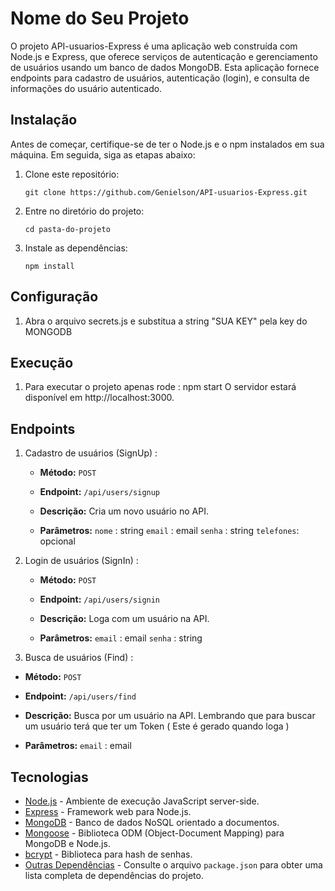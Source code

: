 # Nome do Seu Projeto

O projeto API-usuarios-Express é uma aplicação web construída com Node.js e Express, que oferece serviços de autenticação e gerenciamento de usuários usando um banco de dados MongoDB. Esta aplicação fornece endpoints para cadastro de usuários, autenticação (login), e consulta de informações do usuário autenticado.

## Instalação

Antes de começar, certifique-se de ter o Node.js e o npm instalados em sua máquina. Em seguida, siga as etapas abaixo:

1. Clone este repositório:

   ```
   git clone https://github.com/Genielson/API-usuarios-Express.git
   ```

2. Entre no diretório do projeto:

    ```
    cd pasta-do-projeto 
   ```

3. Instale as dependências:

     ```
     npm install
     ```

## Configuração 

1. Abra o arquivo secrets.js e substitua a string "SUA KEY" pela key do MONGODB


## Execução 

1. Para executar o projeto apenas rode :  npm start
   O servidor estará disponível em http://localhost:3000.

## Endpoints 

1. Cadastro de usuários (SignUp) : 

   - **Método:** `POST`
   - **Endpoint:** `/api/users/signup`
   - **Descrição:** Cria um novo usuário no API.

   - **Parâmetros:** 
        `nome` : string
        `email` : email
        `senha` : string
        `telefones`: opcional



2. Login de usuários (SignIn) : 

   - **Método:** `POST`
   - **Endpoint:** `/api/users/signin`
   - **Descrição:** Loga com um usuário na API.

   - **Parâmetros:** 
        `email` : email
        `senha` : string


3.  Busca de usuários (Find) : 

   - **Método:** `POST`
   - **Endpoint:** `/api/users/find`
   - **Descrição:** Busca por um usuário na API. Lembrando que para buscar um usuário terá que ter um Token ( Este é gerado quando loga ) 

   - **Parâmetros:** 
        `email` : email


## Tecnologias 

- [Node.js](https://nodejs.org/) - Ambiente de execução JavaScript server-side.
- [Express](https://expressjs.com/) - Framework web para Node.js.
- [MongoDB](https://www.mongodb.com/) - Banco de dados NoSQL orientado a documentos.
- [Mongoose](https://mongoosejs.com/) - Biblioteca ODM (Object-Document Mapping) para MongoDB e Node.js.
- [bcrypt](https://www.npmjs.com/package/bcrypt) - Biblioteca para hash de senhas.
- [Outras Dependências](./package.json) - Consulte o arquivo `package.json` para obter uma lista completa de dependências do projeto.
       





   
   
